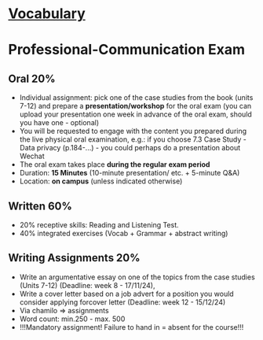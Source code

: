# [Vocabulary](https://quizlet.com/be/995087012/pc-glossary-2425-unit-7-12-flash-cards/?funnelUUID=819c8094-27f9-4dbb-a0fc-934bc09749cd)
# Professional-Communication Exam
## Oral 20%
- Individual assignment: pick one of the case studies from the book (units 7-12) and prepare a **presentation/workshop** for the oral exam (you can upload your presentation one week in advance of the oral exam, should you have one - optional)
- You will be requested to engage with the content you prepared during the live physical oral examination, e.g.: if you choose 7.3 Case Study - Data privacy (p.184-...) - you could perhaps do a presentation about Wechat
- The oral exam takes place **during the regular exam period**
- Duration: **15 Minutes** (10-minute presentation/ etc. + 5-minute Q&A)
- Location: **on campus** (unless indicated otherwise)
## Written 60%
- 20% receptive skills: Reading and Listening Test.
- 40% integrated exercises (Vocab + Grammar + abstract writing) 
## Writing Assignments 20%
- Write an argumentative essay on one of the topics from the case studies (Units 7-12) (Deadline: week 8 - 17/11/24),
- Write a cover letter based on a job advert for a position you would consider applying forcover letter (Deadline: week 12 - 15/12/24)
- ​Via chamilo => assignments
- Word count: min.250 - max. 500
- !!!Mandatory assignment! Failure to hand in = absent for the course!!!
